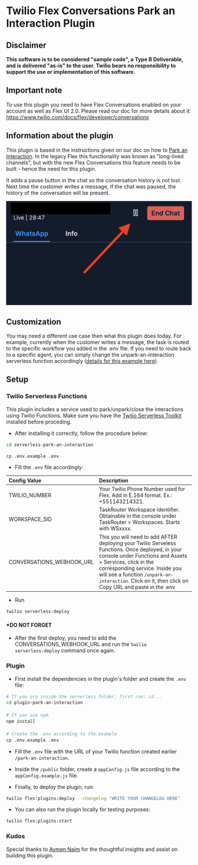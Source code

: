 # Twilio Flex Conversations Park an Interaction Plugin

## Disclaimer

**This software is to be considered "sample code", a Type B Deliverable, and is delivered "as-is" to the user. Twilio bears no responsibility to support the use or implementation of this software.**

## Important note

To use this plugin you need to have Flex Conversations enabled on your account as well as Flex UI 2.0. Please read our doc for more details about it: https://www.twilio.com/docs/flex/developer/conversations

## Information about the plugin

This plugin is based in the instructions given on our doc on how to [Park an Interaction](https://www.twilio.com/docs/flex/developer/conversations/park-an-interaction). In the legacy Flex this functionality was known as "long-lived channels", but with the new Flex Conversations this feature needs to be built - hence the need for this plugin.

It adds a pause button in the chat so the conversation history is not lost. Next time the customer writes a message, if the chat was paused, the history of the conversation will be present.

![pause screen](pause-screen.png)

## Customization

You may need a different use case then what this plugin does today. For example, currently when the customer writes a message, the task is routed to the specific workflow you added in the .env file. If you need to route back to a specific agent, you can simply change the unpark-an-interaction serverless function accordingly ([details for this example here](https://www.twilio.com/docs/flex/developer/conversations/park-an-interaction#add-a-specific-agent-back-to-the-interaction)).

## Setup

### Twilio Serverless Functions

This plugin includes a service used to park/unpark/close the interactions using Twilio Functions. Make sure you have the [Twilio Serverless Toolkit](https://www.twilio.com/docs/labs/serverless-toolkit/getting-started) installed before proceding.

- After installing it correctly, follow the procedure below:

```bash
cd serverless-park-an-interaction
```

```bash
cp .env.example .env
```

- Fill the `.env` file accordingly:

| Config&nbsp;Value         | Description                                                                                                                                                                                                                                                                                             |
| :------------------------ | :------------------------------------------------------------------------------------------------------------------------------------------------------------------------------------------------------------------------------------------------------------------------------------------------------ |
| TWILIO_NUMBER             | Your Twilio Phone Number used for Flex. Add in E.164 format. Ex.: +551143214321.                                                                                                                                                                                                                        |
| WORKSPACE_SID             | TaskRouter Workspace identifier. Obtainable in the console under TaskRouter > Workspaces. Starts with WSxxxx.                                                                                                                                                                                           |
| CONVERSATIONS_WEBHOOK_URL | This you will need to add AFTER deploying your Twilio Serveless Functions. Once deployed, in your console under Functions and Assets > Services, click in the corresponding service. Inside you will see a function `/unpark-an-interaction`. Click on it, then click on Copy URL and paste in the .env |

- Run

```bash
twilio serverless:deploy
```

#### \*DO NOT FORGET

- After the first deploy, you need to add the CONVERSATIONS_WEBHOOK_URL and run the `twilio serverless:deploy` command once again.

### Plugin

- First install the dependencies in the plugin's folder and create the `.env` file:

```bash
# If you are inside the serverless folder, first run: cd ..
cd plugin-park-an-interaction

# If you use npm
npm install

# Create the .env according to the example
cp .env.example .env
```

- Fill the `.env` file with the URL of your Twilio function created earlier `/park-an-interaction`.

- Inside the `/public` folder, create a `appConfig.js` file according to the `appConfig.example.js` file.

- Finally, to deploy the plugin, run:

```bash
twilio flex:plugins:deploy --changelog "WRITE YOUR CHANGELOG HERE"
```

- You can also run the plugin locally for testing purposes:

```bash
twilio flex:plugins:start
```

### Kudos

Special thanks to [Aymen Naim](https://github.com/aymenn) for the thoughtful insights and assist on building this plugin.
